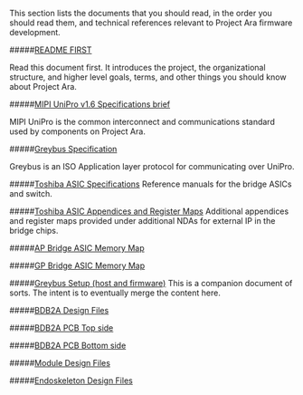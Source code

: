 This section lists the documents that you should read, in the order you
should read them, and technical references relevant to Project Ara
firmware development.

#####[README FIRST](README-FIRST) 

Read this document first. It introduces the project, the
organizational structure, and higher level goals, terms, and other
things you should know about Project Ara.

#####[MIPI UniPro v1.6 Specifications brief](Private-Content)

MIPI UniPro is the common interconnect and communications standard used by components on
Project Ara. 

#####[Greybus Specification](https://github.com/projectara/greybus-spec)

Greybus is an ISO Application layer protocol for communicating over UniPro. 

#####[Toshiba ASIC Specifications](Private-Content)
Reference manuals for the bridge ASICs and switch.

#####[Toshiba ASIC Appendices and Register Maps](Private-Content)
Additional appendices and register maps provided under additional NDAs for external IP in the bridge chips.

#####[AP Bridge ASIC Memory Map](Private-Content)

#####[GP Bridge ASIC Memory Map](Private-Content)

#####[Greybus Setup (host and firmware)](Private-Content)
This is a companion document of sorts. The intent is to eventually merge the content here.

#####[BDB2A Design Files](Private-Content)

#####[BDB2A PCB Top side](Private-Content)

#####[BDB2A PCB Bottom side](Private-Content)

#####[Module Design Files](Private-Content)

#####[Endoskeleton Design Files](Private-Content)